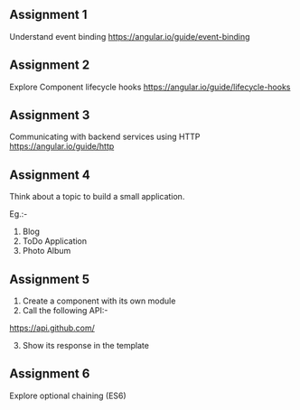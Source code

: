 ## Assignment 1

Understand event binding
https://angular.io/guide/event-binding

## Assignment 2

Explore Component lifecycle hooks
https://angular.io/guide/lifecycle-hooks

## Assignment 3

Communicating with backend services using HTTP
https://angular.io/guide/http

## Assignment 4

Think about a topic to build a small application.

Eg.:-

1. Blog
2. ToDo Application
3. Photo Album

## Assignment 5

1. Create a component with its own module
2. Call the following API:-

https://api.github.com/

3. Show its response in the template

## Assignment 6

Explore optional chaining (ES6)
